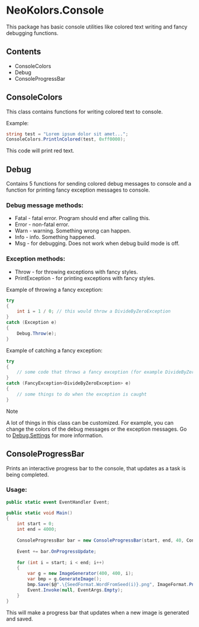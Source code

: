 ﻿# NeoKolors.Console
This package has basic console utilities like colored text writing and fancy debugging functions.

## Contents
* ConsoleColors
* Debug
* ConsoleProgressBar

## ConsoleColors
This class contains functions for writing colored text to console.

Example:
```csharp
string test = "Lorem ipsum dolor sit amet...";
ConsoleColors.PrintlnColored(test, 0xff0000);
```
This code will print red text.

## Debug
Contains 5 functions for sending colored debug messages to console and a function for 
printing fancy exception messages to console.

### Debug message methods:
* Fatal - fatal error. Program should end after calling this.
* Error - non-fatal error. 
* Warn - warning. Something wrong can happen.
* Info - info. Something happened.
* Msg - for debugging. Does not work when debug build mode is off.

### Exception methods:
* Throw - for throwing exceptions with fancy styles.
* PrintException - for printing exceptions with fancy styles.

Example of throwing a fancy exception:
```csharp
try 
{
    int i = 1 / 0; // this would throw a DivideByZeroException
}
catch (Exception e) 
{
    Debug.Throw(e);
}
```

Example of catching a fancy exception:
```csharp
try 
{
    // some code that throws a fancy exception (for example DivideByZeroException)
}
catch (FancyException<DivideByZeroException> e) 
{
    // some things to do when the exception is caught
}
```

> [!NOTE] 
> A lot of things in this class can be customized. For example, you can change the colors
> of the debug messages or the exception messages. Go to [Debug.Settings](Debug.Settings.cs) for more information.

## ConsoleProgressBar
Prints an interactive progress bar to the console, that updates as a task is being completed.

### Usage:
```csharp
public static event EventHandler Event;

public static void Main() 
{
    int start = 0;
    int end = 4000;
    
    ConsoleProgressBar bar = new ConsoleProgressBar(start, end, 40, ConsoleProgressBar.BarStyle.MODERN);
        
    Event += bar.OnProgressUpdate;
        
    for (int i = start; i < end; i++) 
    {
        var g = new ImageGenerator(400, 400, i);
        var bmp = g.GenerateImage();
        bmp.Save($@".\{SeedFormat.WordFromSeed(i)}.png", ImageFormat.Png);
        Event.Invoke(null, EventArgs.Empty);
    }
}
```

This will make a progress bar that updates when a new image is generated and saved.